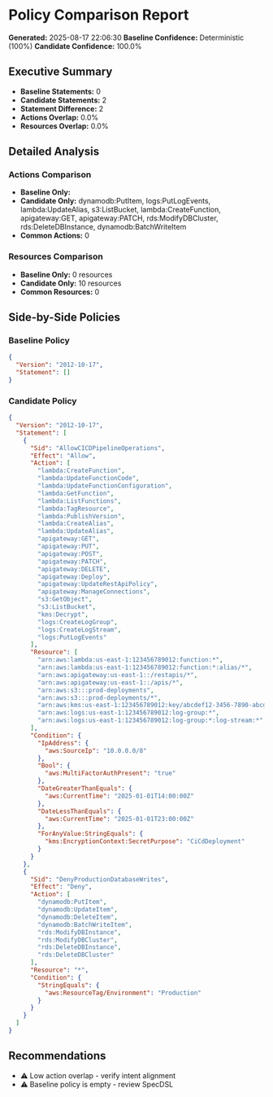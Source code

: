 # Policy Comparison Report

**Generated:** 2025-08-17 22:06:30
**Baseline Confidence:** Deterministic (100%)
**Candidate Confidence:** 100.0%

## Executive Summary

- **Baseline Statements:** 0
- **Candidate Statements:** 2
- **Statement Difference:** 2
- **Actions Overlap:** 0.0%
- **Resources Overlap:** 0.0%

## Detailed Analysis

### Actions Comparison
- **Baseline Only:** 
- **Candidate Only:** dynamodb:PutItem, logs:PutLogEvents, lambda:UpdateAlias, s3:ListBucket, lambda:CreateFunction, apigateway:GET, apigateway:PATCH, rds:ModifyDBCluster, rds:DeleteDBInstance, dynamodb:BatchWriteItem
- **Common Actions:** 0

### Resources Comparison
- **Baseline Only:** 0 resources
- **Candidate Only:** 10 resources
- **Common Resources:** 0

## Side-by-Side Policies

### Baseline Policy
```json
{
  "Version": "2012-10-17",
  "Statement": []
}
```

### Candidate Policy
```json
{
  "Version": "2012-10-17",
  "Statement": [
    {
      "Sid": "AllowCICDPipelineOperations",
      "Effect": "Allow",
      "Action": [
        "lambda:CreateFunction",
        "lambda:UpdateFunctionCode",
        "lambda:UpdateFunctionConfiguration",
        "lambda:GetFunction",
        "lambda:ListFunctions",
        "lambda:TagResource",
        "lambda:PublishVersion",
        "lambda:CreateAlias",
        "lambda:UpdateAlias",
        "apigateway:GET",
        "apigateway:PUT",
        "apigateway:POST",
        "apigateway:PATCH",
        "apigateway:DELETE",
        "apigateway:Deploy",
        "apigateway:UpdateRestApiPolicy",
        "apigateway:ManageConnections",
        "s3:GetObject",
        "s3:ListBucket",
        "kms:Decrypt",
        "logs:CreateLogGroup",
        "logs:CreateLogStream",
        "logs:PutLogEvents"
      ],
      "Resource": [
        "arn:aws:lambda:us-east-1:123456789012:function:*",
        "arn:aws:lambda:us-east-1:123456789012:function:*:alias/*",
        "arn:aws:apigateway:us-east-1::/restapis/*",
        "arn:aws:apigateway:us-east-1::/apis/*",
        "arn:aws:s3:::prod-deployments",
        "arn:aws:s3:::prod-deployments/*",
        "arn:aws:kms:us-east-1:123456789012:key/abcdef12-3456-7890-abcd-ef1234567890",
        "arn:aws:logs:us-east-1:123456789012:log-group:*",
        "arn:aws:logs:us-east-1:123456789012:log-group:*:log-stream:*"
      ],
      "Condition": {
        "IpAddress": {
          "aws:SourceIp": "10.0.0.0/8"
        },
        "Bool": {
          "aws:MultiFactorAuthPresent": "true"
        },
        "DateGreaterThanEquals": {
          "aws:CurrentTime": "2025-01-01T14:00:00Z"
        },
        "DateLessThanEquals": {
          "aws:CurrentTime": "2025-01-01T23:00:00Z"
        },
        "ForAnyValue:StringEquals": {
          "kms:EncryptionContext:SecretPurpose": "CiCdDeployment"
        }
      }
    },
    {
      "Sid": "DenyProductionDatabaseWrites",
      "Effect": "Deny",
      "Action": [
        "dynamodb:PutItem",
        "dynamodb:UpdateItem",
        "dynamodb:DeleteItem",
        "dynamodb:BatchWriteItem",
        "rds:ModifyDBInstance",
        "rds:ModifyDBCluster",
        "rds:DeleteDBInstance",
        "rds:DeleteDBCluster"
      ],
      "Resource": "*",
      "Condition": {
        "StringEquals": {
          "aws:ResourceTag/Environment": "Production"
        }
      }
    }
  ]
}
```

## Recommendations

- ⚠️  Low action overlap - verify intent alignment
- ⚠️  Baseline policy is empty - review SpecDSL
